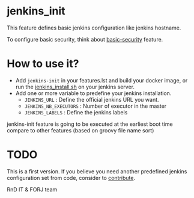 # jenkins_init

This feature defines basic jenkins configuration like jenkins hostname.

To configure basic security, think about [basic-security](../basic-security) feature.

# How to use it?

- Add `jenkins-init` in your features.lst and build your docker image, or run the [jenkins_install.sh](../jenkins_install.sh) on your jenkins server.
- Add one or more variable to predefine your jenkins installation.
  - `JENKINS_URL` : Define the official jenkins URL you want.
  - `JENKINS_NB_EXECUTORS` : Number of executor in the master
  - `JENKINS_LABELS` : Define the jenkins labels

jenkins-init feature is going to be executed at the earliest boot time compare to other features (based on groovy file name sort)

# TODO

This is a first version. If you believe you need another predefined jenkins configuration set from code, consider to [contribute](../CONTRIBUTING.md).

RnD IT & FORJ team
